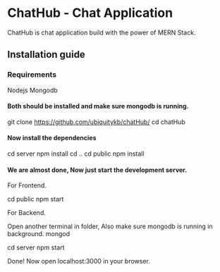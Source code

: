 # ChatHub - Chat Application
ChatHub is chat application build with the power of MERN Stack.

## Installation guide
### Requirements
Nodejs
Mongodb

#### Both should be installed and make sure mongodb is running.

git clone https://github.com/ubiquitykb/chatHub/
cd chatHub

#### Now install the dependencies

cd server
npm install
cd ..
cd public
npm install

#### We are almost done, Now just start the development server.

For Frontend.

cd public
npm start

For Backend.

Open another terminal in folder, Also make sure mongodb is running in background.
mongod

cd server
npm start

Done! Now open localhost:3000 in your browser.

